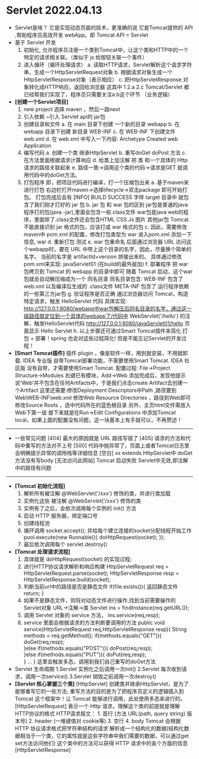 # Servlet 2022.04.13
+ Servlet是啥？
    它是实现动态页面的技术，更准确的说 它是Tomcat提供的 API ,帮助程序员高效开发 webApp。即 Tomcat API = Servlet
+ 基于 Servlet 开发
    1. 初始化, 允许程序员注册一个类到Tomcat中，让这个类和HTTP中的一个特定的请求相关联。（类似于 js 给按钮关联一个事件）
    2. 进入循环（循环处理请求）
        a. 读取HTTP请求，Servlet解析这个请求字符串，生成一个HttpServletRequest对象
        b. 根据请求对象生成一个HttpServletResponse对象（表示相应）
        c. 把HttpServletResponse 对象转化成HTTP响应，返回给浏览器
        这其中 1 2.a 2.c Tomcat/Servlet 都已经帮我们实现了，程序员只需要关注a.b这个环节 （业务逻辑）
+ **[创建一个Servlet项目]**
    1. new project 选择 maven ，然后一路next
    2. 引入依赖 ~引入 Servlet api的 jar包
    3. 创建目录和文件 
        a. 在 main 目录下创建 一个新的目录 webapp
        b. 在 webapp 目录下创建 新目录 WEB-INF
        c. 在 WEB-INF 下创建文件 web.xml
        d. 在 web.xml 中写入一下内容:
            <web-app>
                <display-name>Archetype Created web Application</display-name>
            </web-app>
    4. 编写代码
        a. 创建一个类 继承HttpServlet
        b. 重写doGet doPost 方法
        c. 在方法里面根据请求计算响应
        d. 给类上加注解 把 类 和一个具体的 Http 请求的路径关联起来
        e. 路径一致->调用这个类的代码->请求是GET 就调用代码中的doGet方法。      
    5. 打包程序 即，把项目代码进行编译，打一个压缩包出来
        a. 基于maven来进行打包
             右边栏打开maven->选择lifecycle->双击package 即可开始打包。
             打包完成后会有 [INFO] BUILD SUCCESS 字样
             target 目录中 就包含了我们刚才打好的 jar 包 
        b. jar 包 和 war 包的区别
             jar包是普通的java程序打的包(java -jar),里面会包含一些.class文件
             war包是java web的程序，里面除了.class文件还会包含HTML CSS Js 图片 其他jar包
             Tomcat 不能直接识别 jar 格式的包，应该打成 war 格式的包
        c. 因此，需要修改maven中 pom.xml 的配置，修改打包类型为 war
             进入pom.xml 添加一下信息,
             <!--  修改打包信息  -->
             <packaging>war</packaging>
        d. 重新打包 测试
        e. war 包重命名
             后面通过浏览器 URL 访问这个webapp时，要在 URL 中带上这个目录的名字，因此，尽量换个简单的名字。
             当前的名字是 artifactId+version 拼接出来的。
             具体通过修改pom.xml来实现:
             <!--  对war包重命名  -->
              <build>
                <finalName>javaServlet01</finalName> (在build的最外层加)
              </build>
        f. 部署程序
             把 war 包拷贝到 Tomcat 的 webapp 的目录中即可
             随着 Tomcat 启动，这个war包就会自动解压缩成为一个 同名目录
             同名目录包含: WEB-INF 包含了 web.xml 以及编译后生成的 .class文件 
                         META-INF 包含了 运行程序依赖的一些第三方jar包
        g. 验证程序是否正确
             通过浏览器访问 Tomcat，构造特定请求，触发 HelloServlet 代码
             具体实现:
                http://127.0.0.1:8080/webapp中war包解压后同名目录的名字，通过这一级路径就定位到一个具体的webapp了/代码中 WebServlet('/hello') 的注解，触发HelloServlet代码
                http://127.0.0.1:8080/javaServlet01/hello
             页面显示
                Hello Servlet
        h. 以上步骤还可通过Smart Tomcat插件来简化 打包 + 部署！spring 也会对这些过程简化! 但是不能忘记Servlet的开发过程！
+ **[Smart Tomcat插件]**
    插件 plugin ，像是软件一样，用到就安装，不用就卸载.
    IDEA 专业版 自带Tomcat部署功能，不需要使用Smart Tomcat.
    IDEA 社区版 没有自带，才需要使用Smart Tomcat.
    配置过程:
        File->Project Structure->Modules 右键已有模块，Add->Web
        添加完成后，发现他提示说’Web’并不包含在任何Artifacts中，于是我们点击create Artifact去创建一个Artifact
        这里还需要:修改Deployment Descriptors中Path ,路径要到Web\WEB-INF\web.xml
                 修改Web Resource Directories ，路径到Web即可
                 修改Source Roots ，选中代码所在的蓝色根目录
                 另外，主页html文件需放入Web下第一层
        接下来就是在Run->Edit Configurations 中添加Tomcat local，如果上面的配置没有问题，这一块基本上有手就可以，不再赘述！
---
+ 一些常见问题
    [404] 最大的原因就是 URL 路径写错了
    [405] 请求的方法和代码中重写的方法对不上号 
    [500] 代码中抛异常了，页面上或者Tomcat日志里会明确提示异常的调用栈等详细信息
    [空白] xx extends HttpServlet中 doGet方法没有写body
    [无法访问此网站] Tomcat 启动失败  Servlet中<url pattern>无效,即注解中的路径有问题
---
+ **[Tomcat 初始化流程]**
    1. 解析所有被注解 @WebServlet('/xxx') 修饰的类，并进行类加载
    2. 实例化这些 被注解 @WebServlet('/xxx') 修饰的类
    3. 实例有了之后，会依次调用每个实例的 init() 方法
    4. 启动 HTTP 服务器，绑定端口号
    5. 创建线程池
    6. 循环调用 socket.accept(); 并给每个建立连接的socket分配线程开始工作 
        pool.execute(new Runnable(){
            doHttpRequest(socket);
            });
    7. 最后依次调用每个 servlet.destroy() 
+ **[Tomcat 处理请求流程]**
    1. 具体就是 doHttpRequest(socket) 的实现过程;
    2. 进行HTTP协议请求解析和响应构建
        HttpServletRequest req = HttpServletRequest.parse(socket);
        HttpServletResponse resp = HttpServletResponse.build(socket);
    3. 判断当前url中的路径是否是静态文件
        if(file.exists()){
            返回静态文件
            return;
        }
    4. 如果不是静态文件，则将对动态文件进行操作,找到当前需要操作的Servlet对象
        URL->注解->类
        Servlet ins = findInstance(req.getURL());
    5. 调用 Servlet 对象的 service 方法，
        ins.service(req,resp);
    6. service 里面会根据请求的方法判断要调用的方法
        public void service(HttpServletRequest req,HttpServletResponse resp){
            String methods = req.getMethod();
            if(methods.equals("GET")){
                doGet(req,resp);            
            }else if(methods.equals("POST")){
                doPost(req,resp);            
            }else if(methods.equals("PUT")){
                doPut(req,resp);            
            }
            ...
        }
        这里会触发多态，调用到我们自己重写的doGet方法
+ Servlet 生命周期
    1.Servlet 实例化之后调用一次init()
    2.Servlet 每次收到请求，调用一次service()
    3.Servlet 销毁之前调用一次destroy()
+ **[Servlet 核心掌握三个类]**
    [HttpServlet] 创建类并继承HttpServlet，是为了能够重写它的一些方法;
                  重写方法的目的是为了把程序员定义的逻辑插入到 Tomcat 这个框架中！让 Tomcat 能够进行调用，此处使用多态来进行的。
    [HttpServletRequest] 表示一个 Http 请求，理解这个类的前提就是理解HTTP协议的格式
                          HTTP请求报文：
                          1. 首行 (方法 URL(path, query string) 版本号)
                          2. header (一堆键值对 cookie等)
                          3. 空行
                          4. body
                          Tomcat 会根据 HTTP 协议请求格式把字符串结构的请求 解析成一个结构化的数据(结构化数据相当于一个类，它的属性就是这些字符串中我们需要的数据，可以通过get set方法访问他们) 
                          这个类中的方法可以获得 HTTP 请求中的各个方面的信息
    [HttpServletResponse] 
    
        
    
    
    